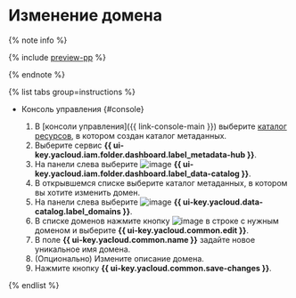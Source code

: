 # Изменение домена


{% note info %}

{% include [preview-pp](../../../_includes/preview-pp.md) %}

{% endnote %}


{% list tabs group=instructions %}

- Консоль управления {#console}

  1. В [консоли управления]({{ link-console-main }}) выберите [каталог ресурсов](../../../resource-manager/concepts/resources-hierarchy.md#folder), в котором создан каталог метаданных.
  1. Выберите сервис **{{ ui-key.yacloud.iam.folder.dashboard.label_metadata-hub }}**.
  1. Hа панели слева выберите ![image](../../../_assets/console-icons/folder-magnifier.svg) **{{ ui-key.yacloud.iam.folder.dashboard.label_data-catalog }}**.
  1. В открывшемся списке выберите каталог метаданных, в котором вы хотите изменить домен.
  1. На панели слева выберите ![image](../../../_assets/console-icons/globe.svg) **{{ ui-key.yacloud.data-catalog.label_domains }}**.
  1. В списке доменов нажмите кнопку ![image](../../../_assets/console-icons/ellipsis.svg) в строке с нужным доменом и выберите **{{ ui-key.yacloud.common.edit }}**.  
  1. В поле **{{ ui-key.yacloud.common.name }}** задайте новое уникальное имя домена.
  1. (Опционально) Измените описание домена.
  1. Нажмите кнопку **{{ ui-key.yacloud.common.save-changes }}**.

{% endlist %}
